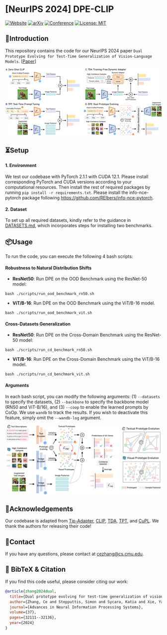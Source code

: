 # [NeurIPS 2024] DPE-CLIP
[![Website](https://img.shields.io/badge/Project-Website-green)](https://zhangce01.github.io/DPE-CLIP/)
[![arXiv](https://img.shields.io/badge/arXiv-2410.12790-red)](http://arxiv.org/abs/2410.12790)
[![Conference](https://img.shields.io/badge/NeurIPS-2024-blue)](https://neurips.cc/)
[![License: MIT](https://img.shields.io/badge/License-MIT-yellow.svg)](https://opensource.org/licenses/MIT)

## 👀Introduction
This repository contains the code for our NeurIPS 2024 paper `Dual Prototype Evolving for Test-Time Generalization of Vision-Language Models`. [[Paper](https://arxiv.org/abs/2410.12790)]

![](docs/comparison.png)

## ⏳Setup

#### 1. Environment
We test our codebase with PyTorch 2.1.1 with CUDA 12.1. Please install corresponding PyTorch and CUDA versions according to your computational resources. Then install the rest of required packages by running `pip install -r requirements.txt`. Please install the info-nce-pytorch package following https://github.com/RElbers/info-nce-pytorch.

#### 2. Dataset
To set up all required datasets, kindly refer to the guidance in [DATASETS.md](docs/DATASETS.md), which incorporates steps for installing two benchmarks.

## 📦Usage
To run the code, you can execute the following 4 bash scripts:

#### Robustness to Natural Distribution Shifts
* **ResNet50**: Run DPE on the OOD Benchmark using the ResNet-50 model:
```
bash ./scripts/run_ood_benchmark_rn50.sh 
```
* **ViT/B-16**: Run DPE on the OOD Benchmark using the ViT/B-16 model.
```
bash ./scripts/run_ood_benchmark_vit.sh 
```

#### Cross-Datasets Generalization
* **ResNet50**: Run DPE on the Cross-Domain Benchmark using the ResNet-50 model:
```
bash ./scripts/run_cd_benchmark_rn50.sh 
```
* **ViT/B-16**: Run DPE on the Cross-Domain Benchmark using the ViT/B-16 model.
```
bash ./scripts/run_cd_benchmark_vit.sh 
```

#### Arguments
In each bash script, you can modify the following arguments: (1) `--datasets` to specify the datasets, (2) `--backbone` to specify the backbone model (RN50 and ViT-B/16), and (3) `--coop` to enable the learned prompts by CoOp. We use `wandb` to track the results. If you wish to deactivate this feature, simply omit the `--wandb-log` argument.


![](docs/overview.png)

## 🙏Acknowledgements

Our codebase is adapted from [Tip-Adapter](https://github.com/gaopengcuhk/Tip-Adapter/), [CLIP](https://github.com/openai/CLIP/tree/main/clip), [TDA](https://github.com/kdiAAA/TDA), [TPT](https://github.com/azshue/TPT), and [CuPL](https://github.com/sarahpratt/CuPL). We thank the authors for releasing their code!

## 📧Contact

If you have any questions, please  contact at [cezhang@cs.cmu.edu](mailto:cezhang@cs.cmu.edu).

## 📌 BibTeX & Citation

If you find this code useful, please consider citing our work:

```bibtex
@article{zhang2024dual,
  title={Dual prototype evolving for test-time generalization of vision-language models},
  author={Zhang, Ce and Stepputtis, Simon and Sycara, Katia and Xie, Yaqi},
  journal={Advances in Neural Information Processing Systems},
  volume={37},
  pages={32111--32136},
  year={2024}
}
```
